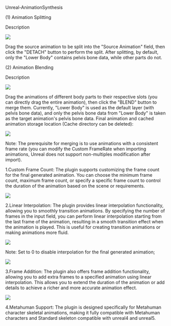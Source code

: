 Unreal-AnimationSynthesis

(1) Animation Splitting

Description

<img src="https://github.com/FzuLiWei/Unreal-AnimationSynthesis/blob/master/1.png"/>

Drag the source animation to be split into the "Source Animation" field, then click the "DETACH" button to perform the split. After splitting, by default, only the "Lower Body" contains pelvis bone data, while other parts do not.

(2) Animation Blending

Description

<img src="https://github.com/FzuLiWei/Unreal-AnimationSynthesis/blob/master/2.png"/>

Drag the animations of different body parts to their respective slots (you can directly drag the entire animation), then click the "BLEND" button to merge them. Currently, "Lower Body" is used as the default layer (with pelvis bone data), and only the pelvis bone data from "Lower Body" is taken as the target animation's pelvis bone data.
Final animation and cached animation storage location (Cache directory can be deleted):

<img src="https://github.com/FzuLiWei/Unreal-AnimationSynthesis/blob/master/3.png"/>

Note: The prerequisite for merging is to use animations with a consistent frame rate (you can modify the Custom FrameRate when importing animations, Unreal does not support non-multiples modification after import).

1.Custom Frame Count: The plugin supports customizing the frame count for the final generated animation. You can choose the minimum frame count, maximum frame count, or specify a specific frame count to control the duration of the animation based on the scene or requirements.

<img src="https://github.com/FzuLiWei/Unreal-AnimationSynthesis/blob/master/4.png"/>

2.Linear Interpolation: The plugin provides linear interpolation functionality, allowing you to smoothly transition animations. By specifying the number of frames in the input field, you can perform linear interpolation starting from the last frame of the animation, resulting in a smooth transition effect when the animation is played. This is useful for creating transition animations or making animations more fluid.

<img src="https://github.com/FzuLiWei/Unreal-AnimationSynthesis/blob/master/5.png"/>

Note: Set to 0 to disable interpolation for the final generated animation;

<img src="https://github.com/FzuLiWei/Unreal-AnimationSynthesis/blob/master/6.png"/>

3.Frame Addition: The plugin also offers frame addition functionality, allowing you to add extra frames to a specified animation using linear interpolation. This allows you to extend the duration of the animation or add details to achieve a richer and more accurate animation effect.

<img src="https://github.com/FzuLiWei/Unreal-AnimationSynthesis/blob/master/7.png"/>

4.Metahuman Support: The plugin is designed specifically for Metahuman character skeletal animations, making it fully compatible with Metahuman characters and Standard skeleton compatible with unreal4 and unreal5.
